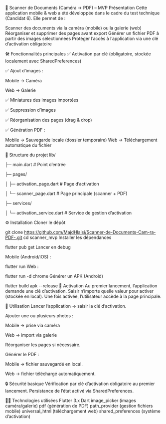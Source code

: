 📄 Scanner de Documents (Caméra → PDF) – MVP
Présentation
Cette application mobile & web a été développée dans le cadre du test technique (Candidat 6). Elle permet de :

Scanner des documents via la caméra (mobile) ou la galerie (web) Réorganiser et supprimer des pages avant export Générer un fichier PDF à partir des images sélectionnées Protéger l’accès à l’application via une clé d’activation obligatoire

🛠️ Fonctionnalités principales
✅ Activation par clé (obligatoire, stockée localement avec SharedPreferences)

✅ Ajout d’images :

Mobile → Caméra

Web → Galerie

✅ Miniatures des images importées

✅ Suppression d’images

✅ Réorganisation des pages (drag & drop)

✅ Génération PDF :

Mobile → Sauvegarde locale (dossier temporaire) Web → Téléchargement automatique du fichier

📂 Structure du projet
lib/

├─ main.dart # Point d’entrée

├─ pages/

│ ├─ activation_page.dart # Page d’activation

│ └─ scanner_page.dart # Page principale (scanner + PDF)

├─ services/

│ └─ activation_service.dart # Service de gestion d’activation

⚙️ Installation
Cloner le dépôt

git clone https://github.com/MajdHlaisi/Scanner-de-Documents-Cam-ra-PDF-.git
cd scanner_mvp
Installer les dépendances

flutter pub get
Lancer en debug

Mobile (Android/iOS) :

flutter run
Web :

flutter run -d chrome
Générer un APK (Android)

flutter build apk --release
🔑 Activation
Au premier lancement, l’application demande une clé d’activation. Saisir n’importe quelle valeur pour activer (stockée en local). Une fois activée, l’utilisateur accède à la page principale.

📸 Utilisation
Lancer l’application → saisir la clé d’activation.

Ajouter une ou plusieurs photos :

Mobile → prise via caméra

Web → import via galerie

Réorganiser les pages si nécessaire.

Générer le PDF :

Mobile → fichier sauvegardé en local.

Web → fichier téléchargé automatiquement.

🔒 Sécurité basique
Vérification par clé d’activation obligatoire au premier lancement. Persistance de l’état activé via SharedPreferences.

🧑‍💻 Technologies utilisées
Flutter 3.x
Dart
image_picker (images caméra/galerie)
pdf (génération de PDF)
path_provider (gestion fichiers mobile)
universal_html (téléchargement web)
shared_preferences (système d’activation)